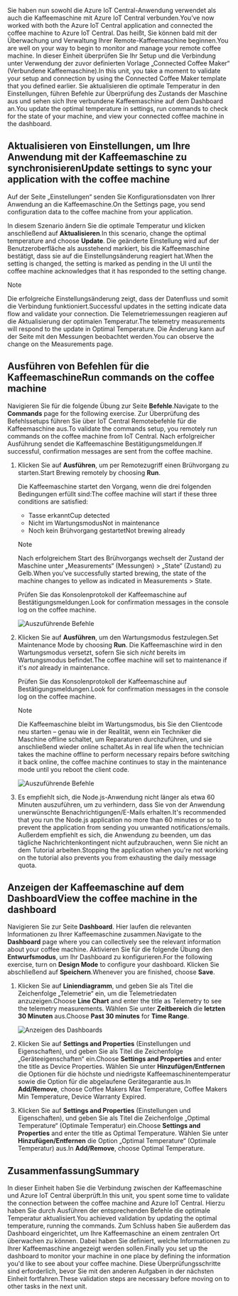 <span data-ttu-id="98d7b-101">Sie haben nun sowohl die Azure IoT Central-Anwendung verwendet als auch die Kaffeemaschine mit Azure IoT Central verbunden.</span><span class="sxs-lookup"><span data-stu-id="98d7b-101">You’ve now worked with both the Azure IoT Central application and connected the coffee machine to Azure IoT Central.</span></span> <span data-ttu-id="98d7b-102">Das heißt, Sie können bald mit der Überwachung und Verwaltung Ihrer Remote-Kaffeemaschine beginnen.</span><span class="sxs-lookup"><span data-stu-id="98d7b-102">You are well on your way to begin to monitor and manage your remote coffee machine.</span></span> <span data-ttu-id="98d7b-103">In dieser Einheit überprüfen Sie Ihr Setup und die Verbindung unter Verwendung der zuvor definierten Vorlage „Connected Coffee Maker“ (Verbundene Kaffeemaschine).</span><span class="sxs-lookup"><span data-stu-id="98d7b-103">In this unit, you take a moment to validate your setup and connection by using the Connected Coffee Maker template that you defined earlier.</span></span> <span data-ttu-id="98d7b-104">Sie aktualisieren die optimale Temperatur in den Einstellungen, führen Befehle zur Überprüfung des Zustands der Maschine aus und sehen sich Ihre verbundene Kaffeemaschine auf dem Dashboard an.</span><span class="sxs-lookup"><span data-stu-id="98d7b-104">You update the optimal temperature in settings, run commands to check for the state of your machine, and view your connected coffee machine in the dashboard.</span></span> 

## <a name="update-settings-to-sync-your-application-with-the-coffee-machine"></a><span data-ttu-id="98d7b-105">Aktualisieren von Einstellungen, um Ihre Anwendung mit der Kaffeemaschine zu synchronisieren</span><span class="sxs-lookup"><span data-stu-id="98d7b-105">Update settings to sync your application with the coffee machine</span></span>

<span data-ttu-id="98d7b-106">Auf der Seite „Einstellungen“ senden Sie Konfigurationsdaten von Ihrer Anwendung an die Kaffeemaschine.</span><span class="sxs-lookup"><span data-stu-id="98d7b-106">On the Settings page, you send configuration data to the coffee machine from your application.</span></span> 

<span data-ttu-id="98d7b-107">In diesem Szenario ändern Sie die optimale Temperatur und klicken anschließend auf **Aktualisieren**.</span><span class="sxs-lookup"><span data-stu-id="98d7b-107">In this scenario, change the optimal temperature and choose **Update**.</span></span> <span data-ttu-id="98d7b-108">Die geänderte Einstellung wird auf der Benutzeroberfläche als ausstehend markiert, bis die Kaffeemaschine bestätigt, dass sie auf die Einstellungsänderung reagiert hat.</span><span class="sxs-lookup"><span data-stu-id="98d7b-108">When the setting is changed, the setting is marked as pending in the UI until the coffee machine acknowledges that it has responded to the setting change.</span></span> 

> [!NOTE]
> <span data-ttu-id="98d7b-109">Die erfolgreiche Einstellungsänderung zeigt, dass der Datenfluss und somit die Verbindung funktioniert.</span><span class="sxs-lookup"><span data-stu-id="98d7b-109">Successful updates in the setting indicate data flow and validate your  connection.</span></span> <span data-ttu-id="98d7b-110">Die Telemetriemessungen reagieren auf die Aktualisierung der optimalen Temperatur.</span><span class="sxs-lookup"><span data-stu-id="98d7b-110">The telemetry measurements will respond to the update in Optimal  Temperature.</span></span> <span data-ttu-id="98d7b-111">Die Änderung kann auf der Seite mit den Messungen beobachtet werden.</span><span class="sxs-lookup"><span data-stu-id="98d7b-111">You can observe the change on the Measurements page.</span></span> 

## <a name="run-commands-on-the-coffee-machine"></a><span data-ttu-id="98d7b-112">Ausführen von Befehlen für die Kaffeemaschine</span><span class="sxs-lookup"><span data-stu-id="98d7b-112">Run commands on the coffee machine</span></span> 
<span data-ttu-id="98d7b-113">Navigieren Sie für die folgende Übung zur Seite **Befehle**.</span><span class="sxs-lookup"><span data-stu-id="98d7b-113">Navigate to the **Commands** page for the following exercise.</span></span> <span data-ttu-id="98d7b-114">Zur Überprüfung des Befehlssetups führen Sie über IoT Central Remotebefehle für die Kaffeemaschine aus.</span><span class="sxs-lookup"><span data-stu-id="98d7b-114">To validate the commands setup, you remotely run commands on the coffee machine from IoT Central.</span></span> <span data-ttu-id="98d7b-115">Nach erfolgreicher Ausführung sendet die Kaffeemaschine Bestätigungsmeldungen.</span><span class="sxs-lookup"><span data-stu-id="98d7b-115">If successful, confirmation messages are sent from the coffee machine.</span></span>

1. <span data-ttu-id="98d7b-116">Klicken Sie auf **Ausführen**, um per Remotezugriff einen Brühvorgang zu starten.</span><span class="sxs-lookup"><span data-stu-id="98d7b-116">Start Brewing remotely by choosing **Run**.</span></span> 
    
    <span data-ttu-id="98d7b-117">Die Kaffeemaschine startet den Vorgang, wenn die drei folgenden Bedingungen erfüllt sind:</span><span class="sxs-lookup"><span data-stu-id="98d7b-117">The coffee machine will start if these three conditions are satisfied:</span></span>
    - <span data-ttu-id="98d7b-118">Tasse erkannt</span><span class="sxs-lookup"><span data-stu-id="98d7b-118">Cup detected</span></span>
    - <span data-ttu-id="98d7b-119">Nicht im Wartungsmodus</span><span class="sxs-lookup"><span data-stu-id="98d7b-119">Not in maintenance</span></span>
    - <span data-ttu-id="98d7b-120">Noch kein Brühvorgang gestartet</span><span class="sxs-lookup"><span data-stu-id="98d7b-120">Not brewing already</span></span>  

    > [!NOTE]
    > <span data-ttu-id="98d7b-121">Nach erfolgreichem Start des Brühvorgangs wechselt der Zustand der Maschine unter „Measurements“ (Messungen) > „State“ (Zustand) zu Gelb.</span><span class="sxs-lookup"><span data-stu-id="98d7b-121">When you've successfully started brewing, the state of the machine changes to yellow as indicated in Measurements > State.</span></span> 
    
    <span data-ttu-id="98d7b-122">Prüfen Sie das Konsolenprotokoll der Kaffeemaschine auf Bestätigungsmeldungen.</span><span class="sxs-lookup"><span data-stu-id="98d7b-122">Look for confirmation messages in the console log on the coffee machine.</span></span> 

    ![Auszuführende Befehle](../images/4-commands-brewing.png)

1. <span data-ttu-id="98d7b-124">Klicken Sie auf **Ausführen**, um den Wartungsmodus festzulegen.</span><span class="sxs-lookup"><span data-stu-id="98d7b-124">Set Maintenance Mode by choosing **Run**.</span></span> <span data-ttu-id="98d7b-125">Die Kaffeemaschine wird in den Wartungsmodus versetzt, sofern Sie sich *nicht* bereits im Wartungsmodus befindet.</span><span class="sxs-lookup"><span data-stu-id="98d7b-125">The coffee machine will set to maintenance if it's *not* already in maintenance.</span></span>
    
    <span data-ttu-id="98d7b-126">Prüfen Sie das Konsolenprotokoll der Kaffeemaschine auf Bestätigungsmeldungen.</span><span class="sxs-lookup"><span data-stu-id="98d7b-126">Look for confirmation messages in the console log on the coffee machine.</span></span> 

    > [!NOTE]
    > <span data-ttu-id="98d7b-127">Die Kaffeemaschine bleibt im Wartungsmodus, bis Sie den Clientcode neu starten – genau wie in der Realität, wenn ein Techniker die Maschine offline schaltet, um Reparaturen durchzuführen, und sie anschließend wieder online schaltet.</span><span class="sxs-lookup"><span data-stu-id="98d7b-127">As in real life when the technician takes the machine offline to perform necessary repairs before switching it back online, the coffee machine continues to stay in the maintenance mode until you reboot the client code.</span></span>

    ![Auszuführende Befehle](../images/4-commands-maintenance.png)

1. <span data-ttu-id="98d7b-129">Es empfiehlt sich, die Node.js-Anwendung nicht länger als etwa 60 Minuten auszuführen, um zu verhindern, dass Sie von der Anwendung unerwünschte Benachrichtigungen/E-Mails erhalten.</span><span class="sxs-lookup"><span data-stu-id="98d7b-129">It's recommended that you run the Node.js application no more than 60 minutes or so to prevent the application from sending you unwanted notifications/emails.</span></span> <span data-ttu-id="98d7b-130">Außerdem empfiehlt es sich, die Anwendung zu beenden, um das tägliche Nachrichtenkontingent nicht aufzubrauchen, wenn Sie nicht an dem Tutorial arbeiten.</span><span class="sxs-lookup"><span data-stu-id="98d7b-130">Stopping the application when you're not working on the tutorial also prevents you from exhausting the daily message quota.</span></span>

## <a name="view-the-coffee-machine-in-the-dashboard"></a><span data-ttu-id="98d7b-131">Anzeigen der Kaffeemaschine auf dem Dashboard</span><span class="sxs-lookup"><span data-stu-id="98d7b-131">View the coffee machine in the dashboard</span></span>
<span data-ttu-id="98d7b-132">Navigieren Sie zur Seite **Dashboard**. Hier laufen die relevanten Informationen zu Ihrer Kaffeemaschine zusammen.</span><span class="sxs-lookup"><span data-stu-id="98d7b-132">Navigate to the **Dashboard** page where you can collectively see the relevant information about your coffee machine.</span></span> <span data-ttu-id="98d7b-133">Aktivieren Sie für die folgende Übung den **Entwurfsmodus**, um Ihr Dashboard zu konfigurieren.</span><span class="sxs-lookup"><span data-stu-id="98d7b-133">For the following exercise, turn on **Design Mode** to configure your dashboard.</span></span> <span data-ttu-id="98d7b-134">Klicken Sie abschließend auf **Speichern**.</span><span class="sxs-lookup"><span data-stu-id="98d7b-134">Whenever you are finished, choose **Save**.</span></span>

1. <span data-ttu-id="98d7b-135">Klicken Sie auf **Liniendiagramm**, und geben Sie als Titel die Zeichenfolge „Telemetrie“ ein, um die Telemetriedaten anzuzeigen.</span><span class="sxs-lookup"><span data-stu-id="98d7b-135">Choose **Line Chart** and enter the title as Telemetry to see the telemetry measurements.</span></span> <span data-ttu-id="98d7b-136">Wählen Sie unter **Zeitbereich** die **letzten 30 Minuten** aus.</span><span class="sxs-lookup"><span data-stu-id="98d7b-136">Choose **Past 30 minutes** for **Time Range**.</span></span>

    ![Anzeigen des Dashboards](../images/4-dashboard-a.png)

1. <span data-ttu-id="98d7b-138">Klicken Sie auf **Settings and Properties** (Einstellungen und Eigenschaften), und geben Sie als Titel die Zeichenfolge „Geräteeigenschaften“ ein.</span><span class="sxs-lookup"><span data-stu-id="98d7b-138">Choose **Settings and Properties** and enter the title as Device Properties.</span></span> <span data-ttu-id="98d7b-139">Wählen Sie unter **Hinzufügen/Entfernen** die Optionen für die höchste und niedrigste Kaffeemaschinentemperatur sowie die Option für die abgelaufene Gerätegarantie aus.</span><span class="sxs-lookup"><span data-stu-id="98d7b-139">In **Add/Remove**, choose Coffee Makers Max Temperature, Coffee Makers Min Temperature, Device Warranty Expired.</span></span> 

1. <span data-ttu-id="98d7b-140">Klicken Sie auf **Settings and Properties** (Einstellungen und Eigenschaften), und geben Sie als Titel die Zeichenfolge „Optimal Temperature“ (Optimale Temperatur) ein.</span><span class="sxs-lookup"><span data-stu-id="98d7b-140">Choose **Settings and Properties** and enter the title as Optimal Temperature.</span></span> <span data-ttu-id="98d7b-141">Wählen Sie unter **Hinzufügen/Entfernen** die Option „Optimal Temperature“ (Optimale Temperatur) aus.</span><span class="sxs-lookup"><span data-stu-id="98d7b-141">In **Add/Remove**, choose Optimal  Temperature.</span></span> 

## <a name="summary"></a><span data-ttu-id="98d7b-142">Zusammenfassung</span><span class="sxs-lookup"><span data-stu-id="98d7b-142">Summary</span></span>

<span data-ttu-id="98d7b-143">In dieser Einheit haben Sie die Verbindung zwischen der Kaffeemaschine und Azure IoT Central überprüft.</span><span class="sxs-lookup"><span data-stu-id="98d7b-143">In this unit, you spent some time to validate the connection between the coffee machine and Azure IoT Central.</span></span> <span data-ttu-id="98d7b-144">Hierzu haben Sie durch Ausführen der entsprechenden Befehle die optimale Temperatur aktualisiert.</span><span class="sxs-lookup"><span data-stu-id="98d7b-144">You achieved validation by updating the optimal temperature, running the commands.</span></span> <span data-ttu-id="98d7b-145">Zum Schluss haben Sie außerdem das Dashboard eingerichtet, um Ihre Kaffeemaschine an einem zentralen Ort überwachen zu können. Dabei haben Sie definiert, welche Informationen zu Ihrer Kaffeemaschine angezeigt werden sollen.</span><span class="sxs-lookup"><span data-stu-id="98d7b-145">Finally you set up the dashboard to monitor your machine in one place by defining the information you'd like to see about your coffee machine.</span></span> <span data-ttu-id="98d7b-146">Diese Überprüfungsschritte sind erforderlich, bevor Sie mit den anderen Aufgaben in der nächsten Einheit fortfahren.</span><span class="sxs-lookup"><span data-stu-id="98d7b-146">These validation steps are necessary before moving on to other tasks in the next unit.</span></span> 